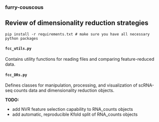 ### furry-couscous
Review of dimensionality reduction strategies
---
```
pip install -r requirements.txt # make sure you have all necessary python packages
```

#### `fcc_utils.py`
Contains utility functions for reading files and comparing feature-reduced data.  
  
#### `fcc_DRs.py`
Defines classes for manipulation, processing, and visualization of scRNA-seq counts data and dimensionality reduction objects.  
  
__TODO:__
* add NVR feature selection capability to RNA_counts objects
* add automatic, reproducible Kfold split of RNA_counts objects
